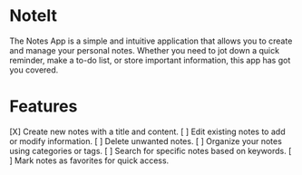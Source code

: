 # NoteIt

The Notes App is a simple and intuitive application that allows you to create and manage your personal notes. 
Whether you need to jot down a quick reminder, make a to-do list, or store important information, this app has got you covered.

# Features

[X] Create new notes with a title and content.
[ ] Edit existing notes to add or modify information.
[ ] Delete unwanted notes.
[ ] Organize your notes using categories or tags.
[ ] Search for specific notes based on keywords.
[ ] Mark notes as favorites for quick access.
